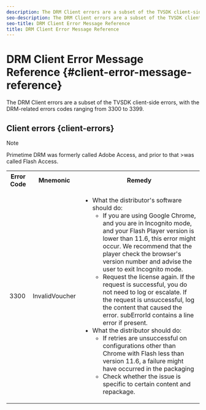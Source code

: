 ```yaml
---
description: The DRM Client errors are a subset of the TVSDK client-side errors. 
seo-description: The DRM Client errors are a subset of the TVSDK client-side errors. 
seo-title: DRM Client Error Message Reference
title: DRM Client Error Message Reference
---
```


# DRM Client Error Message Reference {#client-error-message-reference}

The DRM Client errors are a subset of the TVSDK client-side errors, with the DRM-related errors codes ranging from 3300 to 3399.

## Client errors {client-errors}

>[!Note]
>Primetime DRM was formerly called Adobe Access, and prior to that >was called Flash Access.

<table>
 <tbody>
  <tr>
    <th>Error Code</th>
    <th align="center">Mnemonic</th>
    <th align="center">Remedy</th>
  </tr>
  <tr>
  <td>3300</td>
      <td align="center">InvalidVoucher</td>
      <td>
      <ul>
        <li>What the distributor's software should do:
           <ul><li>If you are using Google Chrome, and you are in Incognito mode, and your Flash Player version is lower than 11.6, this error might occur. We recommend that the player check the browser's version number and advise the user to exit Incognito mode.</li>
           <li>Request the license again. If the request is successful, you do not need to log or escalate. If the request is unsuccessful, log the content that caused the error. subErrorId contains a line error if present.
</li></ul></li>
<li>What the distributor should do:
        <ul><li>If retries are unsuccessful on configurations other than Chrome with Flash less than version 11.6, a failure might have occurred in the packaging</li>
        <li>Check whether the issue is specific to certain content
        and repackage.</li></ul></li></ul>  
</td>
</tr>
</tbody>
</table>